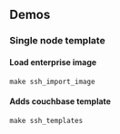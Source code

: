 ## Demos

### Single node template

#### Load enterprise image

```
make ssh_import_image
```

#### Adds couchbase template

```
make ssh_templates
```
